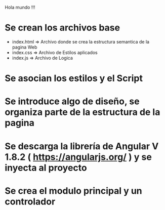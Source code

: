 Hola mundo !!!

# Se crean los archivos base

- index.html => Archivo donde se crea la estructura semantica de la pagina Web
- index.css => Archivo de Estilos aplicados
- index.js => Archivo de Logica

# Se asocian los estilos y el Script

# Se introduce algo de diseño, se organiza parte de la estructura de la pagina

# Se descarga la librería de Angular V 1.8.2 ( https://angularjs.org/ ) y se inyecta al proyecto
# Se crea el modulo principal y un controlador
